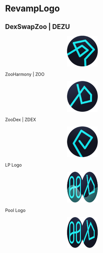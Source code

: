 # RevampLogo


## DexSwapZoo | DEZU
<p align='center' font='bold'>
<img src='./DEZU.png' width='100px' height='100px'/>
</p
  
 ## ZooHarmony | ZOO
<p align='center' font='bold'>
<img src='./logo.png' width='100px' height='100px'/>
</p
  
## ZooDex | ZDEX
<p align='center' font='bold'>
<img src='./ZDEX.png' width='100px' height='100px'/>
</p
  
## LP Logo
<p align='center' font='bold'>
<img src='./lpLogo.png' width='100px' height='100px'/>
</p
 
 ## Pool Logo
<p align='center' font='bold'>
<img src='./pool_3.png' width='100px' height='100px'/>
</p

